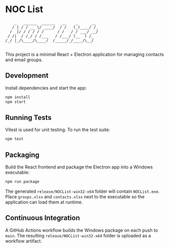 # NOC List

```
    _   ______  ______   __    _      __ 
   / | / / __ \/ ____/  / /   (_)____/ /_
  /  |/ / / / / /      / /   / / ___/ __/
 / /|  / /_/ / /___   / /___/ (__  ) /_  
/_/ |_/\____/\____/  /_____/_/____/\__/  
                                         
```

This project is a minimal React + Electron application for managing contacts and email groups.

## Development

Install dependencies and start the app:

```bash
npm install
npm start
```

## Running Tests

Vitest is used for unit testing. To run the test suite:

```bash
npm test
```

## Packaging

Build the React frontend and package the Electron app into a Windows executable:

```bash
npm run package
```

The generated `release/NOCList-win32-x64` folder will contain `NOCList.exe`. Place
`groups.xlsx` and `contacts.xlsx` next to the executable so the application can
load them at runtime.

## Continuous Integration

A GitHub Actions workflow builds the Windows package on each push to `main`.
The resulting `release/NOCList-win32-x64` folder is uploaded as a workflow artifact.

